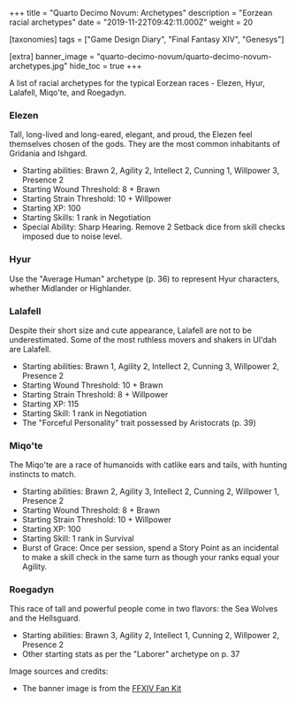 +++
title = "Quarto Decimo Novum: Archetypes"
description = "Eorzean racial archetypes"
date = "2019-11-22T09:42:11.000Z"
weight = 20

[taxonomies]
tags = ["Game Design Diary", "Final Fantasy XIV", "Genesys"]

[extra]
banner_image = "quarto-decimo-novum/quarto-decimo-novum-archetypes.jpg"
hide_toc = true
+++

A list of racial archetypes for the typical Eorzean races - Elezen, Hyur, Lalafell, Miqo'te, and Roegadyn.

<!-- more -->

### Elezen

Tall, long-lived and long-eared, elegant, and proud, the Elezen feel themselves chosen of the gods. They are the most common inhabitants of Gridania and Ishgard.

* Starting abilities: Brawn 2, Agility 2, Intellect 2, Cunning 1, Willpower 3, Presence 2
* Starting Wound Threshold: 8 + Brawn
* Starting Strain Threshold: 10 + Willpower
* Starting XP: 100
* Starting Skills: 1 rank in Negotiation
* Special Ability: Sharp Hearing. Remove 2 Setback dice from skill checks imposed due to noise level.

### Hyur

Use the "Average Human" archetype (p. 36) to represent Hyur characters, whether Midlander or Highlander.

### Lalafell

Despite their short size and cute appearance, Lalafell are not to be underestimated. Some of the most ruthless movers and shakers in Ul'dah are Lalafell.

* Starting abilities: Brawn 1, Agility 2, Intellect 2, Cunning 3, Willpower 2, Presence 2
* Starting Wound Threshold: 10 + Brawn
* Starting Strain Threshold: 8 + Willpower
* Starting XP: 115
* Starting Skill: 1 rank in Negotiation
* The "Forceful Personality" trait possessed by Aristocrats (p. 39)

### Miqo'te

The Miqo'te are a race of humanoids with catlike ears and tails, with hunting instincts to match.

* Starting abilities: Brawn 2, Agility 3, Intellect 2, Cunning 2, Willpower 1, Presence 2
* Starting Wound Threshold: 8 + Brawn
* Starting Strain Threshold: 10 + Willpower
* Starting XP: 100
* Starting Skill: 1 rank in Survival
* Burst of Grace: Once per session, spend a Story Point as an incidental to make a skill check in the same turn as though your ranks equal your Agility.

### Roegadyn

This race of tall and powerful people come in two flavors: the Sea Wolves and the Hellsguard.

* Starting abilities: Brawn 3, Agility 2, Intellect 1, Cunning 2, Willpower 2, Presence 2
* Other starting stats as per the "Laborer" archetype on p. 37

Image sources and credits:

* The banner image is from the [FFXIV Fan Kit](https://na.finalfantasyxiv.com/lodestone/special/fankit/twitter_kit/)